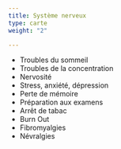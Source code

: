 ```yaml
---
title: Système nerveux
type: carte
weight: "2"

---
```

* Troubles du sommeil
* Troubles de la concentration
* Nervosité
* Stress, anxiété, dépression
* Perte de mémoire
* Préparation aux examens
* Arrêt de tabac
* Burn Out
* Fibromyalgies
* Névralgies